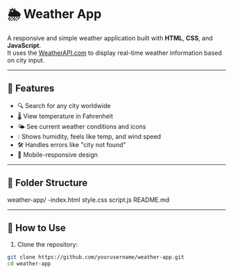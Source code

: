 # 🌦️ Weather App

A responsive and simple weather application built with **HTML**, **CSS**, and **JavaScript**.  
It uses the [WeatherAPI.com](https://www.weatherapi.com/) to display real-time weather information based on city input.

---

## 🚀 Features

- 🔍 Search for any city worldwide
- 🌡️ View temperature in Fahrenheit
- 🌤️ See current weather conditions and icons
- 💧 Shows humidity, feels like temp, and wind speed
- 🛠️ Handles errors like "city not found"
- 📱 Mobile-responsive design

---

## 📁 Folder Structure

weather-app/
-index.html
style.css
script.js
README.md

---

## 🔧 How to Use

1. Clone the repository:

```bash
git clone https://github.com/yourusername/weather-app.git
cd weather-app
